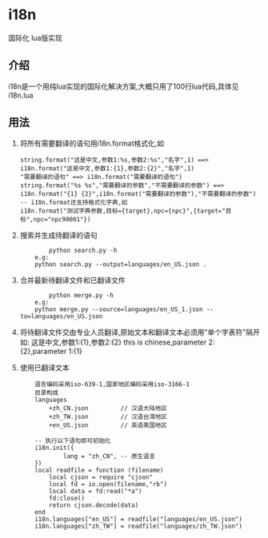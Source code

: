 i18n
=====

国际化 lua版实现

## 介绍
i18n是一个用纯lua实现的国际化解决方案,大概只用了100行lua代码,具体见i18n.lua

## 用法
1. 将所有需要翻译的语句用i18n.format格式化,如
	```
	string.format("这是中文,参数1:%s,参数2:%s","名字",1) ==> i18n.format("这是中文,参数1:{1},参数2:{2}","名字",1)
	"需要翻译的语句" ==> i18n.format("需要翻译的语句")
	string.format("%s %s","需要翻译的参数","不需要翻译的参数") ==> i18n.format("{1} {2}",i18n.format("需要翻译的参数"),"不需要翻译的参数")
	-- i18n.format还支持格式化字典,如
	i18n.format("测试字典参数,目标={target},npc={npc}",{target="目标",npc="npc90001"})
	```
2. 搜索并生成待翻译的语句
	```
        	python search.py -h
		e.g:
		python search.py --output=languages/en_US.json .
	```

3. 合并最新待翻译文件和已翻译文件
	```
        	python merge.py -h
		e.g:
		python merge.py --source=languages/en_US_1.json --to=languages/en_US.json
	```

4. 将待翻译文件交由专业人员翻译,原始文本和翻译文本必须用"单个字表符"隔开
	如:
	这是中文,参数1:{1},参数2:{2}	this is chinese,parameter 2:{2},parameter 1:{1}

5. 使用已翻译文本
	```
		语言编码采用iso-639-1,国家地区编码采用iso-3166-1
		目录构成
		languages
			+zh_CN.json			// 汉语大陆地区
			+zh_TW.json			// 汉语台湾地区
			+en_US.json         // 英语美国地区

		-- 执行以下语句即可初始化
		i18n.init({
				lang = "zh_CN",	-- 原生语言
		})
        local readfile = function (filename)
            local cjson = require "cjson"
            local fd = io.open(filename,"rb")
            local data = fd:read("*a")
            fd:close()
            return cjson.decode(data)
        end
        i18n.languages["en_US"] = readfile("languages/en_US.json")
        i18n.languages["zh_TW"] = readfile("languages/zh_TW.json")
	```

